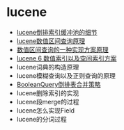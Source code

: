 # lucene
- [lucene倒排索引缓冲池的细节](./lucene倒排索引缓冲池的细节.md)
- [lucene数值区间查询原理](./lucene数值区间查询原理.md)
- [数值区间查询的一种实现方案原理](./integer_range_query_term_dict.md)
- [lucene 6 数值索引以及空间索引方案](./lucene_6_bkd_tree.md)
- lucene词典的构造原理
- lucene模糊查询以及正则查询的原理
- [BooleanQuery倒排表合并策略](./BooleanQuery倒排表合并策略.md)
- lucene删除索引的实现
- lucene段merge的过程
- lucene怎么实现Field
- lucene的分词过程
